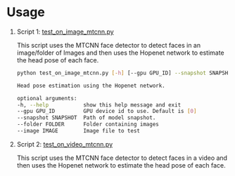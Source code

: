 # Usage

1. Script 1: [test_on_image_mtcnn.py](test_on_image_mtcnn.py)
    
    This script uses the MTCNN face detector to detect faces in an image/folder of Images and then uses the Hopenet network to estimate the head pose of each face.
    
    ```bash
    python test_on_image_mtcnn.py [-h] [--gpu GPU_ID] --snapshot SNAPSHOT (--folder FOLDER | --image IMAGE)

    Head pose estimation using the Hopenet network.

    optional arguments:
    -h, --help           show this help message and exit
    --gpu GPU_ID         GPU device id to use. Default is [0]
    --snapshot SNAPSHOT  Path of model snapshot.
    --folder FOLDER      Folder containing images
    --image IMAGE        Image file to test

    ```

2. Script 2: [test_on_video_mtcnn.py](test_on_video_mtcnn.py)

    This script uses the MTCNN face detector to detect faces in a video and then uses the Hopenet network to estimate the head pose of each face.

    

